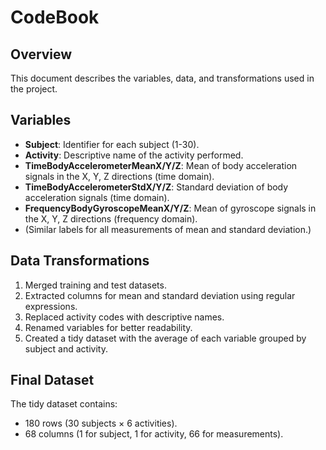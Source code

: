 # CodeBook

## Overview
This document describes the variables, data, and transformations used in the project.

## Variables
- **Subject**: Identifier for each subject (1-30).
- **Activity**: Descriptive name of the activity performed.
- **TimeBodyAccelerometerMeanX/Y/Z**: Mean of body acceleration signals in the X, Y, Z directions (time domain).
- **TimeBodyAccelerometerStdX/Y/Z**: Standard deviation of body acceleration signals (time domain).
- **FrequencyBodyGyroscopeMeanX/Y/Z**: Mean of gyroscope signals in the X, Y, Z directions (frequency domain).
- (Similar labels for all measurements of mean and standard deviation.)

## Data Transformations
1. Merged training and test datasets.
2. Extracted columns for mean and standard deviation using regular expressions.
3. Replaced activity codes with descriptive names.
4. Renamed variables for better readability.
5. Created a tidy dataset with the average of each variable grouped by subject and activity.

## Final Dataset
The tidy dataset contains:
- 180 rows (30 subjects × 6 activities).
- 68 columns (1 for subject, 1 for activity, 66 for measurements).
